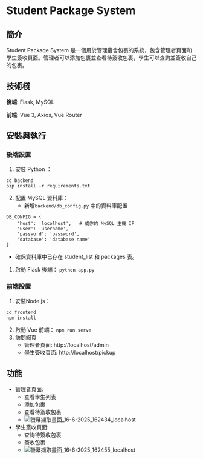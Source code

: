 # Student Package System

## 簡介
Student Package System 是一個用於管理宿舍包裹的系統，包含管理者頁面和學生簽收頁面。管理者可以添加包裹並查看待簽收包裹，學生可以查詢並簽收自己的包裹。

## 技術棧
**後端**: Flask, MySQL

**前端**: Vue 3, Axios, Vue Router

## 安裝與執行
### 後端設置
1. 安裝 Python ：
```
cd backend
pip install -r requirements.txt
```
2. 配置 MySQL 資料庫：
   - 新增`backend/db_config.py` 中的資料庫配置
```
DB_CONFIG = {
    'host': 'locolhost',   # 或你的 MySQL 主機 IP
    'user': 'username',
    'password': 'password',
    'database': 'database name'
}
```
- 確保資料庫中已存在 student_list 和 packages 表。
1. 啟動 Flask 後端： `python app.py`

### 前端設置
1. 安裝Node.js：
```
cd frontend
npm install
```
2. 啟動 Vue 前端： `npm run serve`
3. 訪問網頁
   - 管理者頁面: http://localhost/admin
   - 學生簽收頁面: http://localhost/pickup

## 功能
- 管理者頁面:
  - 查看學生列表
  - 添加包裹
  - 查看待簽收包裹
  - ![螢幕擷取畫面_16-6-2025_162434_localhost](https://github.com/user-attachments/assets/42b4b7cc-e841-41f6-9413-6ba2f4fdfe03)
- 學生簽收頁面:
  - 查詢待簽收包裹
  - 簽收包裹
  - ![螢幕擷取畫面_16-6-2025_162455_localhost](https://github.com/user-attachments/assets/42ccd162-6283-4739-981d-2f24146c91b4)
